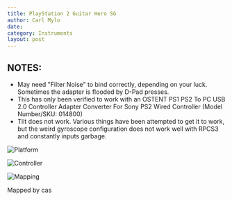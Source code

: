 ```yaml
---
title: PlayStation 2 Guitar Hero SG
author: Carl Mylo
date: 
category: Instruments
layout: post
---
```


## NOTES:

* May need "Filter Noise" to bind correctly, depending on your luck. Sometimes the adapter is flooded by D-Pad presses.
* This has only been verified to work with an OSTENT PS1 PS2 To PC USB 2.0 Controller Adapter Converter For Sony PS2 Wired Controller (Model Number/SKU: 014800)
* Tilt does not work. Various things have been attempted to get it to work, but the weird gyroscope configuration does not work well with RPCS3 and constantly inputs garbage.

![Platform](https://raw.githubusercontent.com/hmxmilohax/rb3-pc/TheGreatSplit/assets/images/instruments/ps2.png "Platform") 

![Controller](https://raw.githubusercontent.com/hmxmilohax/rb3-pc/TheGreatSplit/assets/images/instruments/ps2sgcontroller.png "Controller") 

![Mapping](https://raw.githubusercontent.com/hmxmilohax/rb3-pc/TheGreatSplit/assets/images/instruments/ps2sgmapping.png "Mapping") 

Mapped by cas